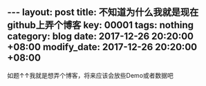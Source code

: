 ﻿﻿---layout: posttitle: 不知道为什么我就是现在github上弄个博客key: 00001tags: nothingcategory: blogdate: 2017-12-26 20:20:00 +08:00modify_date: 2017-12-26 20:20:00 +08:00---如题↑↑我就是想弄个博客，将来应该会放些Demo或者数据吧